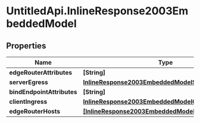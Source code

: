 # UntitledApi.InlineResponse2003EmbeddedModel

## Properties

Name | Type | Description | Notes
------------ | ------------- | ------------- | -------------
**edgeRouterAttributes** | **[String]** |  | 
**serverEgress** | [**InlineResponse2003EmbeddedModelServerEgress**](InlineResponse2003EmbeddedModelServerEgress.md) |  | [optional] 
**bindEndpointAttributes** | **[String]** |  | [optional] 
**clientIngress** | [**InlineResponse2003EmbeddedModelClientIngress**](InlineResponse2003EmbeddedModelClientIngress.md) |  | 
**edgeRouterHosts** | [**[InlineResponse2003EmbeddedModelEdgeRouterHosts]**](InlineResponse2003EmbeddedModelEdgeRouterHosts.md) |  | [optional] 


